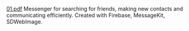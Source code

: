 [01.pdf](https://github.com/JuliaKaranevskaya/ChatYourFriend/files/6998113/01.pdf)
Messenger for searching for friends, making new contacts and communicating efficiently.
Created with Firebase, MessageKit, SDWebImage.
